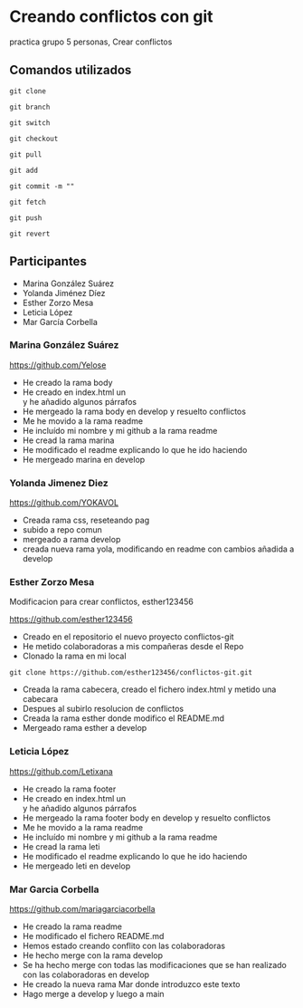 # Creando conflictos con git

practica grupo 5 personas, Crear conflictos

## Comandos utilizados

```
git clone
```

```
git branch
```

```
git switch
```

```
git checkout
```

```
git pull
```

```
git add
```

```
git commit -m ""
```

```
git fetch
```

```
git push
```

```
git revert
```

## Participantes

- Marina González Suárez
- Yolanda Jiménez Díez
- Esther Zorzo Mesa
- Leticia López
- Mar García Corbella

### Marina González Suárez

https://github.com/Yelose

- He creado la rama body
- He creado en index.html un <main> y he añadido algunos párrafos
- He mergeado la rama body en develop y resuelto conflictos
- Me he movido a la rama readme
- He incluído mi nombre y mi github a la rama readme
- He cread la rama marina
- He modificado el readme explicando lo que he ido haciendo
- He mergeado marina en develop

### Yolanda Jimenez Diez

https://github.com/YOKAVOL

- Creada rama css, reseteando pag
- subido a repo comun
- mergeado a rama develop
- creada nueva rama yola, modificando en readme con cambios
  añadida a develop

### Esther Zorzo Mesa

Modificacion para crear conflictos, esther123456

https://github.com/esther123456

- Creado en el repositorio el nuevo proyecto conflictos-git
- He metido colaboradoras a mis compañeras desde el Repo
- Clonado la rama en mi local

```
git clone https://github.com/esther123456/conflictos-git.git
```

- Creada la rama cabecera, creado el fichero index.html y metido una cabecara
- Despues al subirlo resolucion de conflictos
- Creada la rama esther donde modifico el README.md
- Mergeado rama esther a develop

### Leticia López

https://github.com/Letixana

- He creado la rama footer
- He creado en index.html un <footer> y he añadido algunos párrafos
- He mergeado la rama footer body en develop y resuelto conflictos
- Me he movido a la rama readme
- He incluído mi nombre y mi github a la rama readme
- He cread la rama leti
- He modificado el readme explicando lo que he ido haciendo
- He mergeado leti en develop

### Mar Garcia Corbella

https://github.com/mariagarciacorbella

- He creado la rama readme
- He modificado el fichero README.md
- Hemos estado creando conflito con las colaboradoras
- He hecho merge con la rama develop
- Se ha hecho merge con todas las modificaciones que se han realizado con las colaboradoras en develop
- He creado la nueva rama Mar donde introduzco este texto
- Hago merge a develop y luego a main
